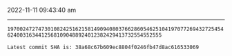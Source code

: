 2022-11-11 09:43:40 am

---

`197002472747301082425162158149094080376628605462510419707726943272545462400316344125681090488924012382429413732554552555`

`Latest commit SHA is: 38a68c67b609ec8804f0246fb47d8ac616533069 `
